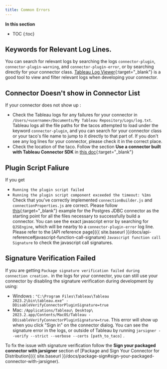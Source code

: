 ```yaml
---
title: Common Errors
---
```

**In this section**

* TOC
{:toc}

## Keywords for Relevant Log Lines.
You can search for relevant logs by searching the logs `connector-plugin`, `connector-plugin-warning`, and `connector-plugin-error`, or by searching directly for your connector class.
[Tableau Log Viewer](https://github.com/tableau/tableau-log-viewer){:target="_blank"} is a good tool to view and filter relevant logs when developing your connector. 

## Connector Doesn't show in Connector List
If your connector does not show up :
- Check the Tableau logs for any failures for your connector in `/Users/<username>/Documents/My Tableau Repository/Logs/log.txt`. Tableau logs all the file paths for the tacos attempted to load under the keyword `connector-plugin`, and you can search for your connector class or your taco's file name to jump to it directly to that part of. If you don't see any log lines for your connector, please check it in the correct place.
- Check the location of the taco. Follow the section  **Use a connector built with Tableau Connector SDK**
  in [this doc](https://help.tableau.com/current/pro/desktop/en-us/examples_connector_sdk.htm#use-a-connector-built-with-tableau-connector-sdk){:target="_blank"}

##  Plugin Script Faliure
If you get 
  - `Running the plugin script failed`
  - `Running the plugin script component exceeded the timeout: %1ms`
  Check that you've correctly implemented `connectionBuilder.js` and `connectionProperties.js`  are correct. Please follow [this](https://github.com/tableau/connector-plugin-sdk/tree/master/samples/plugins/postgres_jdbc){:target="_blank"} example for the Postgres JDBC connector as the starting point for all the files necessary to successfully build a connector. You can see the exact javascript error by searching for `QJSEngine`, which will be nearby to a `connector-plugin-error` log line.
 Please refer to the [API reference page]({{ site.baseurl }}/docs/api-reference#javascript-function-call-signature) `Javascript function call Signature` to check the javascript call signatures.



## Signature Verification Failed
If you are getting `Package signature verification failed during connection creation.` in the logs for your connector, you can still use your connector by disabling the signature verification during development by using:
- Windows : `"C:\Program Files\Tableau\Tableau 2023.2\bin\tableau.exe" -DDisableVerifyConnectorPluginSignature=true` 
- Mac:  `/Applications/Tableau\ Desktop\ 2023.2.app/Contents/MacOS/Tableau -DDisableVerifyConnectorPluginSignature=true`. 
This error will show up when you click "Sign in" on the connector dialog.
You can see the signature error in the logs, or outside of Tableau by running `jarsigner --verify --strict --verbose --certs [path_to_taco]` .

To fix the issue with signature verification follow the **Sign your packaged connector with jarsigner** section of 
 [Package and Sign Your Connector for Distribution]({{ site.baseurl }}/docs/package-sign#sign-your-packaged-connector-with-jarsigner). 
